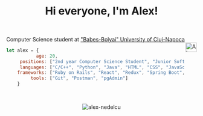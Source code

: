 <h1 align="center">Hi everyone, I'm Alex!</h1><br>
<p align="left">
Computer Science student at <a href="https://www.ubbcluj.ro/en/facultati/matematica_informatica">"Babes-Bolyai" University of Cluj-Napoca</a>
<a href="https://www.linkedin.com/in/alexandru-nedelcu-b23084220/" target="blank"><img align="right" src="https://raw.githubusercontent.com/rahuldkjain/github-profile-readme-generator/master/src/images/icons/Social/linked-in-alt.svg" alt="Alexandru Nedelcu" height="25" width="30" /></a> 
</p>
 
```javascript
let alex = {
	       age: 20,
	 positions: ["2nd year Computer Science Student", "Junior Software Developer"],
	 languages: ["C/C++", "Python", "Java", "HTML", "CSS", "JavaScript", "Ruby", "SQL"],
	frameworks: ["Ruby on Rails", "React", "Redux", "Spring Boot", "Next.js", "Tailwind CSS"],
	     tools: ["Git", "Postman", "pgAdmin"]
	}
```
<br>
<p align="center"> <img src="https://komarev.com/ghpvc/?username=alex-nedelcu&label=Profile%20views&color=0e75b6&style=flat" alt="alex-nedelcu" /> </p>
